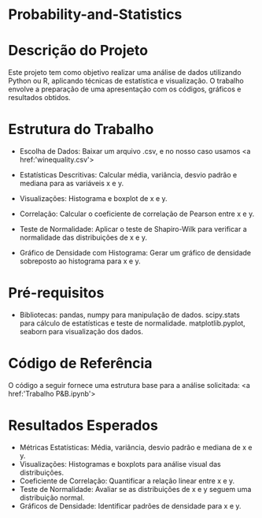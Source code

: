 # Probability-and-Statistics

# Descrição do Projeto
Este projeto tem como objetivo realizar uma análise de dados utilizando Python ou R, aplicando técnicas de estatística e visualização. O trabalho envolve a preparação de uma apresentação com os códigos, gráficos e resultados obtidos.

# Estrutura do Trabalho 
 
- Escolha de Dados:
Baixar um arquivo .csv, e no nosso caso usamos <a href:'winequality.csv'></a>

- Estatísticas Descritivas:
Calcular média, variância, desvio padrão e mediana para as variáveis x e y.

- Visualizações:
Histograma e boxplot de x e y.

- Correlação:
Calcular o coeficiente de correlação de Pearson entre x e y.

- Teste de Normalidade:
Aplicar o teste de Shapiro-Wilk para verificar a normalidade das distribuições de x e y.

- Gráfico de Densidade com Histograma:
Gerar um gráfico de densidade sobreposto ao histograma para x e y.

# Pré-requisitos

- Bibliotecas:
pandas, numpy para manipulação de dados.
scipy.stats para cálculo de estatísticas e teste de normalidade.
matplotlib.pyplot, seaborn para visualização dos dados.

# Código de Referência 
O código a seguir fornece uma estrutura base para a análise solicitada:
<a href:'Trabalho P&B.ipynb'></a>

# Resultados Esperados
- Métricas Estatísticas: Média, variância, desvio padrão e mediana de x e y.
- Visualizações: Histogramas e boxplots para análise visual das distribuições.
- Coeficiente de Correlação: Quantificar a relação linear entre x e y.
- Teste de Normalidade: Avaliar se as distribuições de x e y seguem uma distribuição normal.
- Gráficos de Densidade: Identificar padrões de densidade para x e y.
